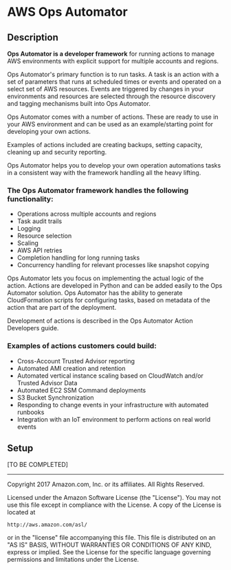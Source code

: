 # AWS Ops Automator

## Description

**Ops Automator is a developer framework** for running actions to manage AWS environments with explicit support for multiple accounts and regions.

Ops Automator's primary function is to run tasks. A task is an action with a set of parameters that runs at scheduled times or events and operated on a select set of AWS resources. Events are triggered by changes in your environments and resources are selected through the resource discovery and tagging mechanisms built into Ops Automator.  

Ops Automator comes with a number of actions. These are ready to use in your AWS environment and can be used as an example/starting point for developing your own actions.

Examples of actions included are creating backups, setting capacity, cleaning up and security reporting.

Ops Automator helps you to develop your own operation automations tasks in a consistent way with the framework handling all the heavy lifting.

### The Ops Automator framework handles the following functionality:
* Operations across multiple accounts and regions
* Task audit trails
* Logging
* Resource selection
* Scaling
* AWS API retries
* Completion handling for long running tasks
* Concurrency handling for relevant processes like snapshot copying

Ops Automator lets you focus on implementing the actual logic of the action. Actions are developed in Python and can be added easily to the Ops Automator solution. Ops Automator has the ability to generate CloudFormation scripts for configuring tasks, based on metadata of the action that are part of the deployment.

Development of actions is described in the Ops Automator Action Developers guide.

### Examples of actions customers could build:
* Cross-Account Trusted Advisor reporting
* Automated AMI creation and retention
* Automated vertical instance scaling based on CloudWatch and/or Trusted Advisor Data
* Automated EC2 SSM Command deployments
* S3 Bucket Synchronization
* Responding to change events in your infrastructure with automated runbooks
* Integration with an IoT environment to perform actions on real world events   

## Setup

[TO BE COMPLETED]

***

Copyright 2017 Amazon.com, Inc. or its affiliates. All Rights Reserved.

Licensed under the Amazon Software License (the "License"). You may not use this file except in compliance with the License. A copy of the License is located at

    http://aws.amazon.com/asl/

or in the "license" file accompanying this file. This file is distributed on an "AS IS" BASIS, WITHOUT WARRANTIES OR CONDITIONS OF ANY KIND, express or implied. See the License for the specific language governing permissions and limitations under the License.
